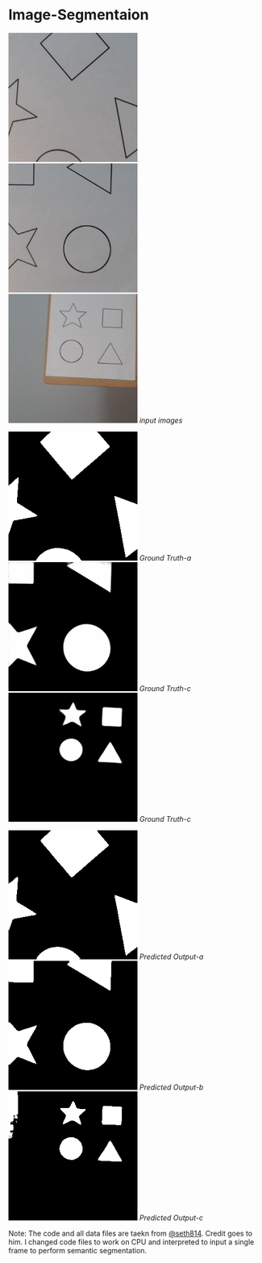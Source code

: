 # Image-Segmentaion

![test-a](./test/1.jpg)
![test-b](./test/2.jpg)
![test-c](./test/3.jpg)
  *input images*

![mask](./mask/1.png)
*Ground Truth-a*
![mask](./mask/2.png)
*Ground Truth-c*
![mask](./mask/3.png)
*Ground Truth-c*

![pred](./pred/1.png)
*Predicted Output-a*
![pred](./pred/2.png)
*Predicted Output-b*
![pred](./pred/3.png)
*Predicted Output-c*



















Note: The code and all data files are taekn from [@seth814](https://github.com/seth814). Credit goes to him. I changed code files to work on CPU and interpreted to input a single frame to perform semantic segmentation.
